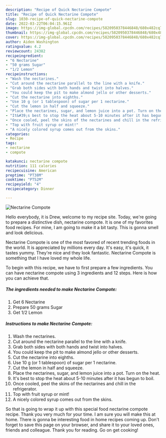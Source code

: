 ```yaml
---
description: "Recipe of Quick Nectarine Compote"
title: "Recipe of Quick Nectarine Compote"
slug: 1030-recipe-of-quick-nectarine-compote
date: 2022-03-22T06:04:15.961Z
image: https://img-global.cpcdn.com/recipes/5820950378446848/680x482cq70/nectarine-compote-recipe-main-photo.jpg
thumbnail: https://img-global.cpcdn.com/recipes/5820950378446848/680x482cq70/nectarine-compote-recipe-main-photo.jpg
cover: https://img-global.cpcdn.com/recipes/5820950378446848/680x482cq70/nectarine-compote-recipe-main-photo.jpg
author: Aiden Washington
ratingvalue: 4.2
reviewcount: 24382
recipeingredient:
- "6 Nectarine"
- "50 grams Sugar"
- "1/2 Lemon"
recipeinstructions:
- "Wash the nectarines."
- "Cut around the nectarine parallel to the line with a knife."
- "Grab both sides with both hands and twist into halves."
- "You could keep the pit to make almond jello or other desserts."
- "Cut the nectarine into eighths."
- "Use 10 g (or 1 tablespoon) of sugar per 1 nectarine."
- "Cut the lemon in half and squeeze."
- "Place the nectarines, sugar, and lemon juice into a pot. Turn on the heat."
- "It&#39;s best to stop the heat about 5-10 minutes after it has begun to boil."
- "Once cooled, peel the skins of the nectarines and chill in the refrigerator."
- "Top with fruit syrup or mint!"
- "A nicely colored syrup comes out from the skins."
categories:
- Recipe
tags:
- nectarine
- compote

katakunci: nectarine compote 
nutrition: 111 calories
recipecuisine: American
preptime: "PT38M"
cooktime: "PT52M"
recipeyield: "4"
recipecategory: Dinner

---
```



![Nectarine Compote](https://img-global.cpcdn.com/recipes/5820950378446848/680x482cq70/nectarine-compote-recipe-main-photo.jpg)

Hello everybody, it is Drew, welcome to my recipe site. Today, we're going to prepare a distinctive dish, nectarine compote. It is one of my favorites food recipes. For mine, I am going to make it a bit tasty. This is gonna smell and look delicious.



Nectarine Compote is one of the most favored of recent trending foods in the world. It is appreciated by millions every day. It's easy, it's quick, it tastes yummy. They're nice and they look fantastic. Nectarine Compote is something that I have loved my whole life.


To begin with this recipe, we have to first prepare a few ingredients. You can have nectarine compote using 3 ingredients and 12 steps. Here is how you can achieve that.

<!--inarticleads1-->

##### The ingredients needed to make Nectarine Compote:

1. Get 6 Nectarine
1. Prepare 50 grams Sugar
1. Get 1/2 Lemon




<!--inarticleads2-->

##### Instructions to make Nectarine Compote:

1. Wash the nectarines.
1. Cut around the nectarine parallel to the line with a knife.
1. Grab both sides with both hands and twist into halves.
1. You could keep the pit to make almond jello or other desserts.
1. Cut the nectarine into eighths.
1. Use 10 g (or 1 tablespoon) of sugar per 1 nectarine.
1. Cut the lemon in half and squeeze.
1. Place the nectarines, sugar, and lemon juice into a pot. Turn on the heat.
1. It&#39;s best to stop the heat about 5-10 minutes after it has begun to boil.
1. Once cooled, peel the skins of the nectarines and chill in the refrigerator.
1. Top with fruit syrup or mint!
1. A nicely colored syrup comes out from the skins.




So that is going to wrap it up with this special food nectarine compote recipe. Thank you very much for your time. I am sure you will make this at home. There is gonna be interesting food in home recipes coming up. Don't forget to save this page on your browser, and share it to your loved ones, friends and colleague. Thank you for reading. Go on get cooking!
